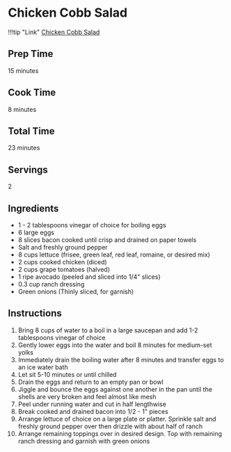 # Chicken Cobb Salad

!!!tip "Link"
    [Chicken Cobb Salad](https://40aprons.com/healthy-chicken-cobb-salad)

## Prep Time
15 minutes

## Cook Time
8 minutes

## Total Time
23 minutes

## Servings
2

## Ingredients
* 1 - 2 tablespoons vinegar of choice for boiling eggs
* 6 large eggs
* 8 slices bacon cooked until crisp and drained on paper towels
* Salt and freshly ground pepper
* 8 cups lettuce (frisee, green leaf, red leaf, romaine, or desired mix)
* 2 cups cooked chicken (diced)
* 2 cups grape tomatoes (halved)
* 1 ripe avocado (peeled and sliced into 1/4" slices)
* 0.3 cup ranch dressing
* Green onions (Thinly sliced, for garnish)

## Instructions
1. Bring 8 cups of water to a boil in a large saucepan and add 1-2 tablespoons vinegar of choice
1. Gently lower eggs into the water and boil 8 minutes for medium-set yolks
1. Immediately drain the boiling water after 8 minutes and transfer eggs to an ice water bath
1. Let sit 5-10 minutes or until chilled
1. Drain the eggs and return to an empty pan or bowl
1. Jiggle and bounce the eggs against one another in the pan until the shells are very broken and feel almost like mesh
1. Peel under running water and cut in half lengthwise
1. Break cooked and drained bacon into 1/2 - 1" pieces
1. Arrange lettuce of choice on a large plate or platter. Sprinkle salt and freshly ground pepper over then drizzle with about half of ranch
1. Arrange remaining toppings over in desired design. Top with remaining ranch dressing and garnish with green onions